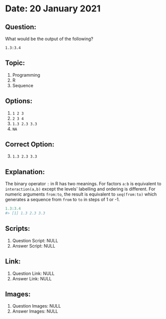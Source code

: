 # Date: 20 January 2021

## Question:
What would be the output of the following?

```
1.3:3.4
```

## Topic:
1. Programming
2. R
3. Sequence

## Options:
1. `1 2 3`
2. `2 3 4`
3. `1.3 2.3 3.3`
4. `NA`

## Correct Option:
3. `1.3 2.3 3.3`

## Explanation:
The binary operator `:` in R has two meanings. For factors `a:b` is equivalent to `interaction(a,b)` except the levels' labelling and ordering is different. For numeric arguments `from:to`, the result is equivalent to `seq(from:to)` which generates a sequence from `from` to `to` in steps of 1 or -1.

``` r
1.3:3.4
#> [1] 1.3 2.3 3.3
```

## Scripts:
1. Question Script: NULL
2. Answer Script: NULL

## Link:
1. Question Link: NULL
2. Answer Link: NULL

## Images:
1. Question Images: NULL
2. Answer Images: NULL
